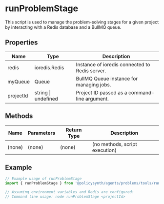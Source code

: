 # runProblemStage

This script is used to manage the problem-solving stages for a given project by interacting with a Redis database and a BullMQ queue.

## Properties

| Name       | Type                     | Description                                   |
|------------|--------------------------|-----------------------------------------------|
| redis      | ioredis.Redis            | Instance of ioredis connected to Redis server.|
| myQueue    | Queue                    | BullMQ Queue instance for managing jobs.      |
| projectId  | string \| undefined      | Project ID passed as a command-line argument. |

## Methods

| Name       | Parameters               | Return Type | Description                 |
|------------|--------------------------|-------------|-----------------------------|
| (none)     | (none)                   | (none)      | (no methods, script execution) |

## Example

```typescript
// Example usage of runProblemStage
import { runProblemStage } from '@policysynth/agents/problems/tools/runProblemStage.js';

// Assuming environment variables and Redis are configured:
// Command line usage: node runProblemStage <projectId>
```